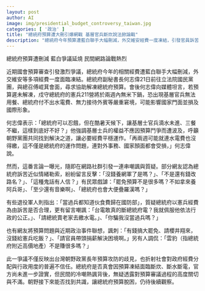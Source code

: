 ```yaml
---
layout: post
author: AI
image: img/presidential_budget_controversy_taiwan.jpg
categories: [ '政治' ]
title: "總統府預算遭大刪引爆網戰 基層官兵斷炊說法掀論戰"
description: "總統府今年預算遭藍白聯手大幅刪減，外交維安經費一度凍結，引發官員訴苦基層官兵恐斷炊、總統府或面臨斷水斷電窘境。相關說法暴網路熱議，民間質疑與嘲諷不斷，有退伍軍人指責總統府以憲兵經費訴苦不符實，部分民眾則將預算與近期政治議題連結，諷刺政府經費分配爭議。此次爭議突顯國會預算攻防與政府財務透明化的長年社會關切，朝野能否求解仍待觀察。"
---
```

總統府預算遭刪減 藍白爭議延燒 民間網路論戰熱烈

近期國會預算審查引發激烈爭議，總統府今年的相關經費遭藍白聯手大幅刪減，外交維安等多項經費一度面臨凍結。總統府副秘書長何志偉21日前往立法院國民黨團，與總召傅崐萁會面，尋求協助解凍總統府預算。會後何志偉向媒體坦言，若預算遲未解凍，戍守總統府的憲兵211營將於兩週內無米下鍋，恐出現基層官兵無法用餐、總統府付不出水電費、無力接待外賓等嚴重窘境，可能影響國家門面並損及國際形象。

何志偉表示：「總統府可以忍餓，但在酷暑天候下，讓基層士官兵滴水未進、三餐不繼，這樣到底好不好？」他強調基層士兵的權益不應因預算鬥爭而遭波及，呼籲朝野黨團共同找到解決之道，讓必要經費平穩運作。「再兩週可能就連水電費也沒得繳，這不僅是總統府的運作問題，連對外事務、國家顏面都會受損，」何志偉說。

然而，這番言論一曝光，隨即在網路社群引發一連串嘲諷與質疑。部分網友認為總統府訴苦近似情緒勒索，紛紛留言反擊：「沒錢養網軍了是嗎？」、「不是還有錢改路名？」、「這種鬼話有人信？」有民眾戲謔：「罷免預算不是很多嗎？不如拿來養阿兵哥」、「至少還有音樂啊」、「總統府也會大便疊羅漢嗎？」

有些退役軍人則指出：「當過兵都知道伙食費歸在國防部」，質疑總統府以憲兵經費為由訴苦是否合理，更有留言嘲諷：「台電敢真的斷總統府電？我就佩服他依法行政的公正。」、「請總統賣老家去繳水電。」、「你騙我沒當過兵嗎？」

也有網友將預算問題與近期政治事件聯想，諷刺：「有錢搞大罷免、請櫻井翔來，沒錢給憲兵吃飯？」、「請官員帶頭捐薪解決困境啊。」另有人調侃：「雲豹（指總統府附近高價地產）不是賺很多嗎？」

此一爭議不僅反映出台灣朝野政黨長年預算攻防的歧見，也折射社會對政府經費分配與行政用度的普遍不信任。總統府是否真會因預算凍結面臨斷炊、斷水斷電，官方尚未進一步證實，但民間的冷嘲熱諷背後，無疑透露對預算審議過程的高度關切與不滿。朝野接下來能否找到共識，讓總統府預算脫困，仍待後續觀察。